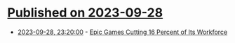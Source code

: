 # [Published on 2023-09-28](index.md)

* [2023-09-28, 23:20:00](https://slashdot.org/story/23/09/28/214259/epic-games-cutting-16-percent-of-its-workforce?utm_source=rss1.0mainlinkanon&utm_medium=feed) - [Epic Games Cutting 16 Percent of Its Workforce](https://slashdot.org/story/23/09/28/214259/epic-games-cutting-16-percent-of-its-workforce?utm_source=rss1.0mainlinkanon&utm_medium=feed)
